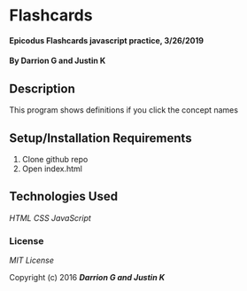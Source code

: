 # Flashcards

#### Epicodus Flashcards javascript practice, 3/26/2019

#### By Darrion G and Justin K

## Description

This program shows definitions if you click the concept names

## Setup/Installation Requirements

1. Clone github repo
2. Open index.html

## Technologies Used

*HTML*
*CSS*
*JavaScript*

### License

*MIT License*

Copyright (c) 2016 **_Darrion G and Justin K_**

